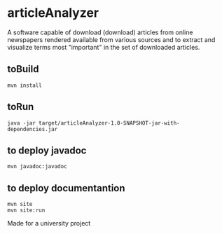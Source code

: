 # articleAnalyzer
A software capable of download (download) articles from online newspapers rendered available from various sources and to extract and visualize terms most "important" in the set of downloaded articles.

## toBuild
    mvn install
## toRun
    java -jar target/articleAnalyzer-1.0-SNAPSHOT-jar-with-dependencies.jar
## to deploy javadoc
    mvn javadoc:javadoc
## to deploy documentantion
    mvn site
    mvn site:run

Made for a university project
